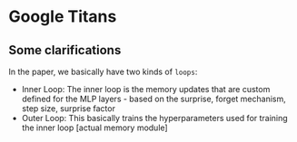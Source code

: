 # Google Titans

## Some clarifications
In the paper, we basically have two kinds of `loops`:
  - Inner Loop: The inner loop is the memory updates that are custom defined for the MLP layers - based on the surprise, forget mechanism, step size, surprise factor
  - Outer Loop: This basically trains the hyperparameters used for training the inner loop [actual memory module]
